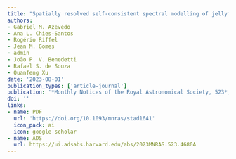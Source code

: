 ```yaml
---
title: "Spatially resolved self-consistent spectral modelling of jellyfish galaxies from MUSE with FADO: trends with mass and stripping intensity"
authors:
- Gabriel M. Azevedo
- Ana L. Chies-Santos
- Rogério Riffel
- Jean M. Gomes
- admin
- João P. V. Benedetti
- Rafael S. de Souza
- Quanfeng Xu
date: '2023-08-01'
publication_types: ['article-journal']
publication: '*Monthly Notices of the Royal Astronomical Society, 523*, 4680-4692'
doi: ''
links:
- name: PDF
  url: 'https://doi.org/10.1093/mnras/stad1641'
  icon_pack: ai
  icon: google-scholar
- name: ADS
  url: https://ui.adsabs.harvard.edu/abs/2023MNRAS.523.4680A
---
```

